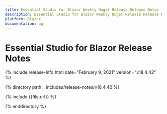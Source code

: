 ```yaml
---
title: Essential Studio for Blazor Weekly Nuget Release Release Notes  
description: Essential Studio for Blazor Weekly Nuget Release Release Notes  
platform: Blazor
documentation: ug
---
```


# Essential Studio for Blazor  Release Notes  

{% include release-info.html date="February 9, 2021"  version="v18.4.42" %} 

{% directory path: _includes/release-notes/v18.4.42 %}

{% include {{file.url}} %}

{% enddirectory %}

